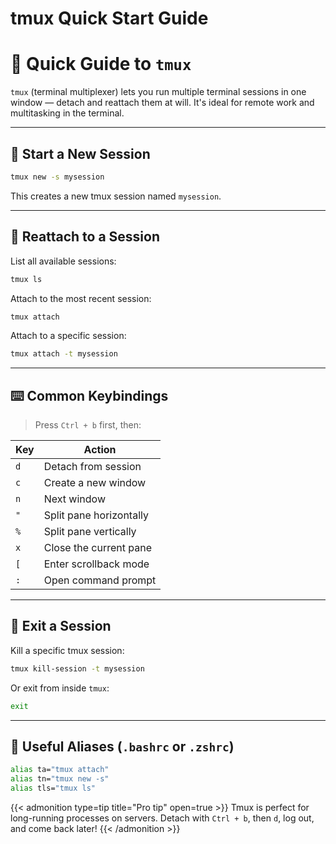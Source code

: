 # tmux Quick Start Guide


# 🧪 Quick Guide to `tmux`

`tmux` (terminal multiplexer) lets you run multiple terminal sessions in one window — detach and reattach them at will. It's ideal for remote work and multitasking in the terminal.

---

## 🚀 Start a New Session

```bash
tmux new -s mysession
```

This creates a new tmux session named `mysession`.

---

## 🔁 Reattach to a Session

List all available sessions:

```bash
tmux ls
```

Attach to the most recent session:

```bash
tmux attach
```

Attach to a specific session:

```bash
tmux attach -t mysession
```

---

## ⌨️ Common Keybindings

> Press `Ctrl + b` first, then:

| Key | Action                  |
| --- | ----------------------- |
| `d` | Detach from session     |
| `c` | Create a new window     |
| `n` | Next window             |
| `"` | Split pane horizontally |
| `%` | Split pane vertically   |
| `x` | Close the current pane  |
| `[` | Enter scrollback mode   |
| `:` | Open command prompt     |

---

## 🧹 Exit a Session

Kill a specific tmux session:

```bash
tmux kill-session -t mysession
```

Or exit from inside `tmux`:

```bash
exit
```

---

## 🔧 Useful Aliases (`.bashrc` or `.zshrc`)

```bash
alias ta="tmux attach"
alias tn="tmux new -s"
alias tls="tmux ls"
```

{{< admonition type=tip title="Pro tip" open=true >}} Tmux is perfect for long-running processes on servers. Detach with `Ctrl + b`, then `d`, log out, and come back later! {{< /admonition >}}


